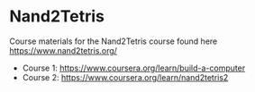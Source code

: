 # Nand2Tetris

Course materials for the Nand2Tetris course found here https://www.nand2tetris.org/

- Course 1: https://www.coursera.org/learn/build-a-computer
- Course 2: https://www.coursera.org/learn/nand2tetris2
